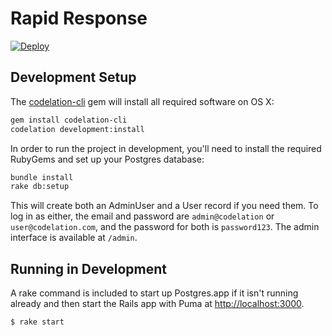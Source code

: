 # Rapid Response

[![Deploy](https://www.herokucdn.com/deploy/button.svg)](https://heroku.com/deploy?template=https://github.com/codelation/rapid-response)

## Development Setup

The [codelation-cli](https://github.com/codelation/codelation-cli) gem will install all required software on OS X:

```bash
gem install codelation-cli
codelation development:install
```

In order to run the project in development, you'll need to install the
required RubyGems and set up your Postgres database:

```bash
bundle install
rake db:setup
```

This will create both an AdminUser and a User record if you need them.
To log in as either, the email and password are `admin@codelation` or `user@codelation.com`,
and the password for both is `password123`. The admin interface is available at `/admin`.

## Running in Development

A rake command is included to start up Postgres.app
if it isn't running already and then start the Rails
app with Puma at <http://localhost:3000>.

```bash
$ rake start
```
